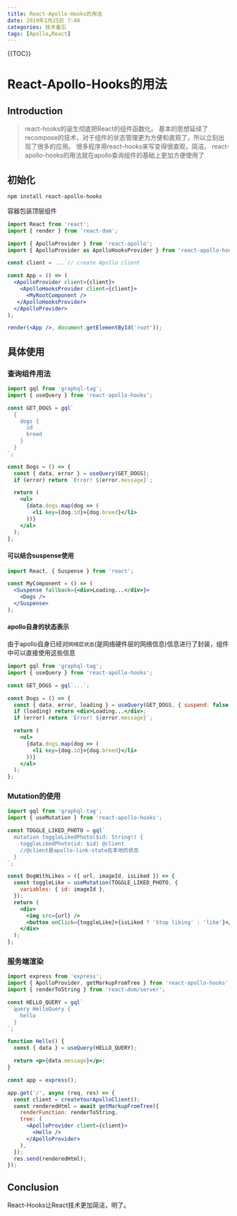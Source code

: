 ```yaml
---
title: React-Apollo-Hooks的用法
date: 2019年1月25日 7:40
categories: 技术备忘
tags: [Apollo,React]
---
```


<script src="https://cdn.bootcss.com/mathjax/2.7.5/latest.js"></script>
{{TOC}}

 # React-Apollo-Hooks的用法

## Introduction
> react-hooks的诞生彻底把React的组件函数化。 基本的思想延续了recompose的技术，对于组件的状态管理更为方便和直观了，所以立刻出现了很多的应用。 很多程序用react-hooks来写变得很直观，简洁。
> react-apollo-hooks的用法就在apollo查询组件的基础上更加方便使用了
## 初始化

```bash
npm install react-apollo-hooks
```

‌容器包装顶层组件

```jsx
import React from 'react';
import { render } from 'react-dom';

import { ApolloProvider } from 'react-apollo';
import { ApolloProvider as ApolloHooksProvider } from 'react-apollo-hooks';

const client = ... // create Apollo client

const App = () => (
  <ApolloProvider client={client}>
    <ApolloHooksProvider client={client}>
      <MyRootComponent />
   </ApolloHooksProvider>
  </ApolloProvider>
);

render(<App />, document.getElementById('root'));
```


## 具体使用

### 查询组件用法

```jsx
import gql from 'graphql-tag';
import { useQuery } from 'react-apollo-hooks';

const GET_DOGS = gql`
  {
    dogs {
      id
      breed
    }
  }
`;

const Dogs = () => {
  const { data, error } = useQuery(GET_DOGS);
  if (error) return `Error! ${error.message}`;

  return (
    <ul>
      {data.dogs.map(dog => (
        <li key={dog.id}>{dog.breed}</li>
      ))}
    </ul>
  );
};
```

####  可以结合suspense使用

```jsx
import React, { Suspense } from 'react';

const MyComponent = () => (
  <Suspense fallback={<div>Loading...</div>}>
    <Dogs />
  </Suspense>
);
```


#### apollo自身的状态表示

由于apollo自身已经对`网络层状态`(是网络硬件层的网络信息)信息进行了封装，组件中可以直接使用这些信息

```jsx
import gql from 'graphql-tag';
import { useQuery } from 'react-apollo-hooks';

const GET_DOGS = gql`...`;

const Dogs = () => {
  const { data, error, loading } = useQuery(GET_DOGS, { suspend: false });
  if (loading) return <div>Loading...</div>;
  if (error) return `Error! ${error.message}`;

  return (
    <ul>
      {data.dogs.map(dog => (
        <li key={dog.id}>{dog.breed}</li>
      ))}
    </ul>
  );
};
```

### Mutation的使用

```jsx
import gql from 'graphql-tag';
import { useMutation } from 'react-apollo-hooks';

const TOGGLE_LIKED_PHOTO = gql`
  mutation toggleLikedPhoto($id: String!) {
    toggleLikedPhoto(id: $id) @client
    //@client是apollo-link-state在本地的状态
  }
`;

const DogWithLikes = ({ url, imageId, isLiked }) => {
  const toggleLike = useMutation(TOGGLE_LIKED_PHOTO, {
    variables: { id: imageId },
  });
  return (
    <div>
      <img src={url} />
      <button onClick={toggleLike}>{isLiked ? 'Stop liking' : 'like'}</button>
    </div>
  );
};
```
### 服务端渲染

```jsx
import express from 'express';
import { ApolloProvider, getMarkupFromTree } from 'react-apollo-hooks';
import { renderToString } from 'react-dom/server';

const HELLO_QUERY = gql`
  query HelloQuery {
    hello
  }
`;

function Hello() {
  const { data } = useQuery(HELLO_QUERY);

  return <p>{data.message}</p>;
}

const app = express();

app.get('/', async (req, res) => {
  const client = createYourApolloClient();
  const renderedHtml = await getMarkupFromTree({
    renderFunction: renderToString,
    tree: (
      <ApolloProvider client={client}>
        <Hello />
      </ApolloProvider>
    ),
  });
  res.send(renderedHtml);
});
```


## Conclusion
React-Hooks让React技术更加简洁，明了。 

